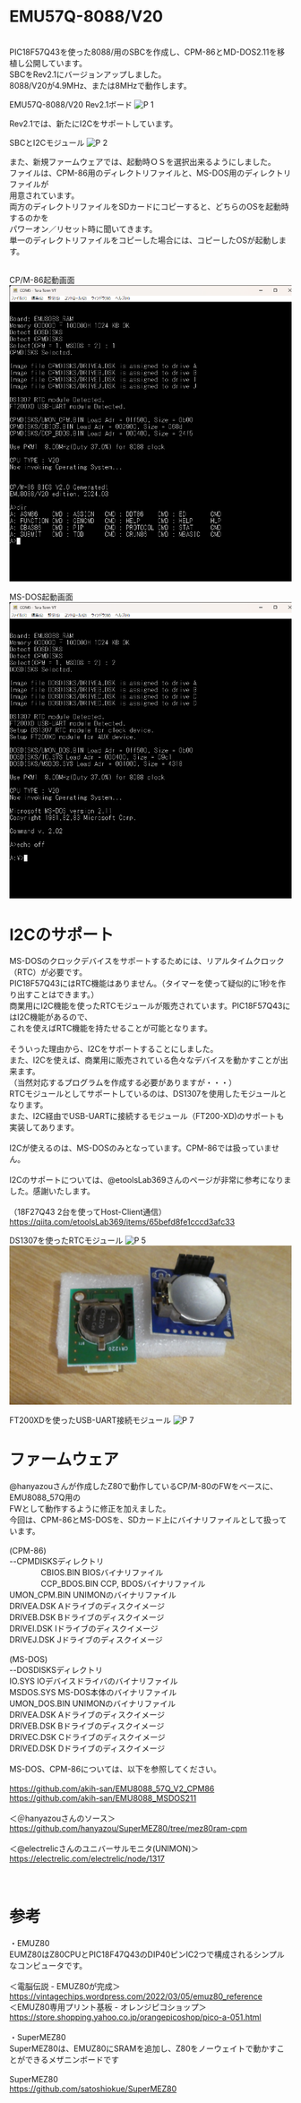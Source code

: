 # EMU57Q-8088/V20<br>
<br>
PIC18F57Q43を使った8088/用のSBCを作成し、CPM-86とMD-DOS2.11を移植し公開しています。<br>
SBCをRev2.1にバージョンアップしました。<br>
8088/V20が4.9MHz、または8MHzで動作します。<br>

EMU57Q-8088/V20 Rev2.1ボード
![P 1](photo/P1020507.JPG)

Rev2.1では、新たにI2Cをサポートしています。<br>

SBCとI2Cモジュール
![P 2](photo/P1020510.JPG)

また、新規ファームウェアでは、起動時ＯＳを選択出来るようにしました。<br>
ファイルは、CPM-86用のディレクトリファイルと、MS-DOS用のディレクトリファイルが<br>
用意されています。<br>
両方のディレクトリファイルをSDカードにコピーすると、どちらのOSを起動時するのかを<br>
パワーオン／リセット時に聞いてきます。<br>
単一のディレクトリファイルをコピーした場合には、コピーしたOSが起動します。<br>
<br>

CP/M-86起動画面
![P 3](photo/selectCPM.png)

MS-DOS起動画面
![P 4](photo/selectMSDOS.png)

# I2Cのサポート<br>
MS-DOSのクロックデバイスをサポートするためには、リアルタイムクロック（RTC）が必要です。<br>
PIC18F57Q43にはRTC機能はありません。（タイマーを使って疑似的に1秒を作り出すことはできます。）<br>
商業用にI2C機能を使ったRTCモジュールが販売されています。PIC18F57Q43にはI2C機能があるので、<br>
これを使えばRTC機能を持たせることが可能となります。<br>
<br>
そういった理由から、I2Cをサポートすることにしました。<br>
また、I2Cを使えば、商業用に販売されている色々なデバイスを動かすことが出来ます。<br>
（当然対応するプログラムを作成する必要がありますが・・・）<br>
RTCモジュールとしてサポートしているのは、DS1307を使用したモジュールとなります。<br>
また、I2C経由でUSB-UARTに接続するモジュール（FT200-XD)のサポートも実装してあります。<br>
<br>
I2Cが使えるのは、MS-DOSのみとなっています。CPM-86では扱っていません。<br>
<br>
I2Cのサポートについては、@etoolsLab369さんのページが非常に参考になりました。感謝いたします。<br>
<br>
（18F27Q43 2台を使ってHost-Client通信）<br>
https://qiita.com/etoolsLab369/items/65befd8fe1cccd3afc33


DS1307を使ったRTCモジュール
![P 5](photo/P1020512.JPG)
![P 6](photo/P1020513.JPG)


FT200XDを使ったUSB-UART接続モジュール
![P 7](photo/P1020511.JPG)

# ファームウェア
@hanyazouさんが作成したZ80で動作しているCP/M-80のFWをベースに、EMU8088_57Q用の<br>
FWとして動作するように修正を加えました。<br>
今回は、CPM-86とMS-DOSを、SDカード上にバイナリファイルとして扱っています。<br>
<br>
(CPM-86)<br>
--CPMDISKSディレクトリ<br>
　　　　CBIOS.BIN        BIOSバイナリファイル<br>
　　　　CCP_BDOS.BIN     CCP, BDOSバイナリファイル<br>
    UMON_CPM.BIN     UNIMONのバイナリファイル<br>
    DRIVEA.DSK       Aドライブのディスクイメージ<br>
    DRIVEB.DSK       Bドライブのディスクイメージ<br>
    DRIVEI.DSK       Iドライブのディスクイメージ<br>
    DRIVEJ.DSK       Jドライブのディスクイメージ<br>
<br>
(MS-DOS)<br>
--DOSDISKSディレクトリ<br>
    IO.SYS           IOデバイスドライバのバイナリファイル<br>
    MSDOS.SYS        MS-DOS本体のバイナリファイル<br>
    UMON_DOS.BIN     UNIMONのバイナリファイル<br>
    DRIVEA.DSK       Aドライブのディスクイメージ<br>
    DRIVEB.DSK       Bドライブのディスクイメージ<br>
    DRIVEC.DSK       Cドライブのディスクイメージ<br>
    DRIVED.DSK       Dドライブのディスクイメージ<br>
<br>
MS-DOS、CPM-86については、以下を参照してください。<br>
<br>
https://github.com/akih-san/EMU8088_57Q_V2_CPM86
https://github.com/akih-san/EMU8088_MSDOS211
<br>
<br>
＜＠hanyazouさんのソース＞<br>
https://github.com/hanyazou/SuperMEZ80/tree/mez80ram-cpm<br>
<br>
＜@electrelicさんのユニバーサルモニタ(UNIMON)＞<br>
https://electrelic.com/electrelic/node/1317<br>
<br>
<br>
# 参考
・EMUZ80<br>
EUMZ80はZ80CPUとPIC18F47Q43のDIP40ピンIC2つで構成されるシンプルなコンピュータです。<br>
<br>
＜電脳伝説 - EMUZ80が完成＞  <br>
https://vintagechips.wordpress.com/2022/03/05/emuz80_reference  <br>
＜EMUZ80専用プリント基板 - オレンジピコショップ＞  <br>
https://store.shopping.yahoo.co.jp/orangepicoshop/pico-a-051.html<br>
<br>
・SuperMEZ80<br>
SuperMEZ80は、EMUZ80にSRAMを追加し、Z80をノーウェイトで動かすことができるメザニンボードです<br>
<br>
SuperMEZ80<br>
https://github.com/satoshiokue/SuperMEZ80<br>
<br>
